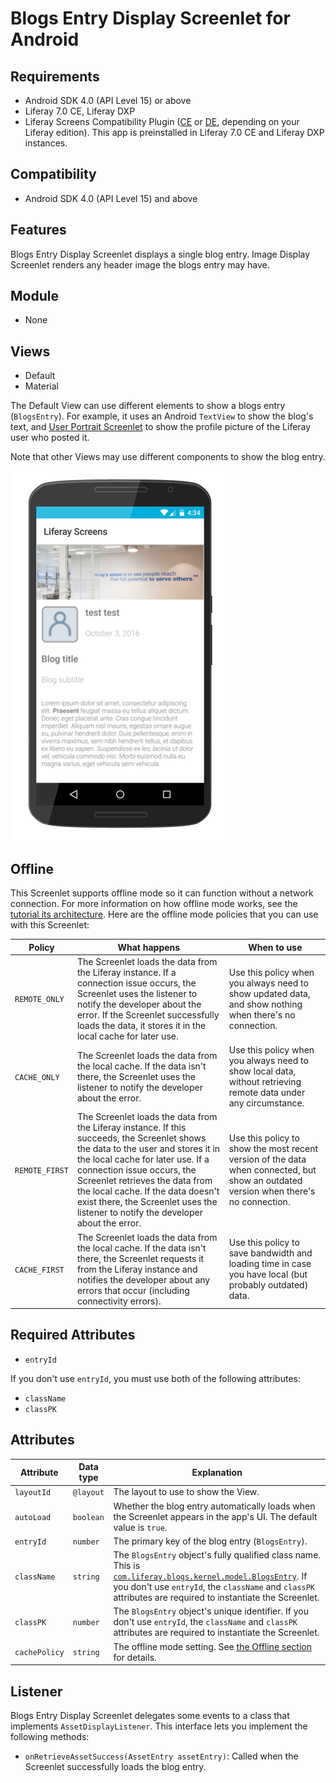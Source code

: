 # Blogs Entry Display Screenlet for Android [](id=blogs-entry-display-screenlet-for-android)

## Requirements [](id=requirements)

- Android SDK 4.0 (API Level 15) or above
- Liferay 7.0 CE, Liferay DXP
- Liferay Screens Compatibility Plugin
  ([CE](http://www.liferay.com/marketplace/-/mp/application/54365664) or 
  [DE](http://www.liferay.com/marketplace/-/mp/application/54369726), 
  depending on your Liferay edition). This app is preinstalled in Liferay 7.0 CE 
  and Liferay DXP instances.

## Compatibility [](id=compatibility)

- Android SDK 4.0 (API Level 15) and above

## Features [](id=features)

Blogs Entry Display Screenlet displays a single blog entry. Image Display 
Screenlet renders any header image the blogs entry may have. 

## Module [](id=module)

- None

## Views [](id=views)

- Default
- Material

The Default View can use different elements to show a blogs entry 
(`BlogsEntry`). For example, it uses an Android `TextView` to show the blog's 
text, and 
[User Portrait Screenlet](/develop/reference/-/knowledge_base/7-0/userportraitscreenlet-for-android) 
to show the profile picture of the Liferay user who posted it. 

Note that other Views may use different components to show the blog entry. 

![Figure 1: Blogs Entry Display Screenlet using the Default (left) and Material (right) Views.](../../images/screens-android-blogsentrydisplay.png)

## Offline [](id=offline)

This Screenlet supports offline mode so it can function without a network 
connection. For more information on how offline mode works, see the 
[tutorial its architecture](/develop/tutorials/-/knowledge_base/7-0/architecture-of-offline-mode-in-liferay-screens). 
Here are the offline mode policies that you can use with this Screenlet: 

| Policy | What happens | When to use |
|--------|--------------|-------------|
| `REMOTE_ONLY` | The Screenlet loads the data from the Liferay instance. If a connection issue occurs, the Screenlet uses the listener to notify the developer about the error. If the Screenlet successfully loads the data, it stores it in the local cache for later use. | Use this policy when you always need to show updated data, and show nothing when there's no connection. |
| `CACHE_ONLY` | The Screenlet loads the data from the local cache. If the data isn't there, the Screenlet uses the listener to notify the developer about the error. | Use this policy when you always need to show local data, without retrieving remote data under any circumstance. |
| `REMOTE_FIRST` | The Screenlet loads the data from the Liferay instance. If this succeeds, the Screenlet shows the data to the user and stores it in the local cache for later use. If a connection issue occurs, the Screenlet retrieves the data from the local cache. If the data doesn't exist there, the Screenlet uses the listener to notify the developer about the error. | Use this policy to show the most recent version of the data when connected, but show an outdated version when there's no connection. |
| `CACHE_FIRST` | The Screenlet loads the data from the local cache. If the data isn't there, the Screenlet requests it from the Liferay instance and notifies the developer about any errors that occur (including connectivity errors). | Use this policy to save bandwidth and loading time in case you have local (but probably outdated) data. |

## Required Attributes [](id=required-attributes)

- `entryId`

If you don't use `entryId`, you must use both of the following attributes: 

- `className`
- `classPK`

## Attributes [](id=attributes)

| Attribute | Data type | Explanation |
|-----------|-----------|-------------|
| `layoutId` | `@layout` | The layout to use to show the View.|
| `autoLoad` | `boolean` | Whether the blog entry automatically loads when the Screenlet appears in the app's UI. The default value is `true`. |
| `entryId` | `number` | The primary key of the blog entry (`BlogsEntry`). | 
| `className` | `string` | The `BlogsEntry` object's fully qualified class name. This is [`com.liferay.blogs.kernel.model.BlogsEntry`](https://docs.liferay.com/portal/7.0/javadocs/portal-kernel/com/liferay/blogs/kernel/model/BlogsEntry.html). If you don't use `entryId`, the `className` and `classPK` attributes are required to instantiate the Screenlet. |
| `classPK` | `number` | The `BlogsEntry` object's unique identifier. If you don't use `entryId`, the `className` and `classPK` attributes are required to instantiate the Screenlet. |
| `cachePolicy` | `string` | The offline mode setting. See [the Offline section](/develop/reference/-/knowledge_base/7-0/blogs-entry-display-screenlet-for-android#offline) for details. |

## Listener [](id=listener)

Blogs Entry Display Screenlet delegates some events to a class that 
implements `AssetDisplayListener`. This interface lets you implement the 
following methods: 

- `onRetrieveAssetSuccess(AssetEntry assetEntry)`: Called when the Screenlet 
  successfully loads the blog entry. 
